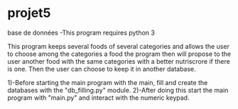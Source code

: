 # projet5
base de données
-This program requires python 3

This program keeps several foods of several categories and allows the user to choose among the categories a food the program then will propose to the user another food with the same categories with a better nutriscrore if there is one. Then the user can choose to keep it in another database.

1)-Before starting the main program with the main, fill and create the databases with the "db_filling.py" module.
2)-After doing this start the main program with "main.py" and interact with the numeric keypad.


